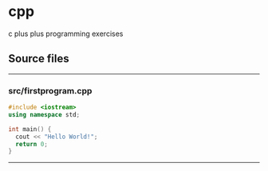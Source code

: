 # cpp
c plus plus programming exercises

## Source files

--------
 ### **src/firstprogram.cpp**
```cpp
#include <iostream>
using namespace std;

int main() {
  cout << "Hello World!";
  return 0;
}
```
----------
